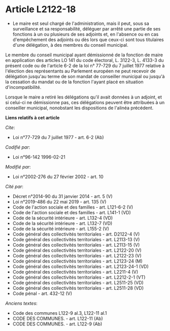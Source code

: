 # Article L2122-18

- Le maire est seul chargé de l'administration, mais il peut, sous sa surveillance et sa responsabilité, déléguer par arrêté
une partie de ses fonctions à un ou plusieurs de ses adjoints et, en l'absence ou en cas d'empêchement des adjoints ou dès
lors que ceux-ci sont tous titulaires d'une délégation, à des membres du conseil municipal.

Le membre du conseil municipal ayant démissionné de la fonction de maire en application des articles LO 141 du code
électoral, L. 3122-3, L. 4133-3 du présent code ou de l'article 6-2 de la loi n° 77-729 du 7 juillet 1977 relative à
l'élection des représentants au Parlement européen ne peut recevoir de délégation jusqu'au terme de son mandat de conseiller
municipal ou jusqu'à la cessation du mandat ou de la fonction l'ayant placé en situation d'incompatibilité.

Lorsque le maire a retiré les délégations qu'il avait données à un adjoint, et si celui-ci ne démissionne pas, ces
délégations peuvent être attribuées à un conseiller municipal, nonobstant les dispositions de l'alinéa précédent.

**Liens relatifs à cet article**

_Cite_:

  - Loi n°77-729 du 7 juillet 1977 - art. 6-2 (Ab)

_Codifié par_:

  - Loi n°96-142 1996-02-21

_Modifié par_:

  - Loi n°2002-276 du 27 février 2002 - art. 10

_Cité par_:

  - Décret n°2014-90 du 31 janvier 2014 - art. 5 (V)
  - Loi n°2019-486 du 22 mai 2019 - art. 135 (V)
  - Code de l'action sociale et des familles - art. L121-6-2 (V)
  - Code de l'action sociale et des familles - art. L141-1 (VD)
  - Code de la sécurité intérieure - art. L132-4 (VD)
  - Code de la sécurité intérieure - art. L132-7 (VD)
  - Code de la sécurité intérieure - art. L155-2 (V)
  - Code général des collectivités territoriales - art. D2122-4 (V)
  - Code général des collectivités territoriales - art. L2113-13 (V)
  - Code général des collectivités territoriales - art. L2113-15 (V)
  - Code général des collectivités territoriales - art. L2122-20 (V)
  - Code général des collectivités territoriales - art. L2122-23 (V)
  - Code général des collectivités territoriales - art. L2123-24 (M)
  - Code général des collectivités territoriales - art. L2123-24-1 (VD)
  - Code général des collectivités territoriales - art. L2211-4 (V)
  - Code général des collectivités territoriales - art. L2212-2-1 (VT)
  - Code général des collectivités territoriales - art. L2511-25 (VD)
  - Code général des collectivités territoriales - art. L2511-28 (VD)
  - Code pénal - art. 432-12 (V)

_Anciens textes_:

  - Code des communes L122-9 al.3, L122-11 al.1
  - CODE DES COMMUNES. - art. L122-11 (Ab)
  - CODE DES COMMUNES. - art. L122-9 (Ab)
